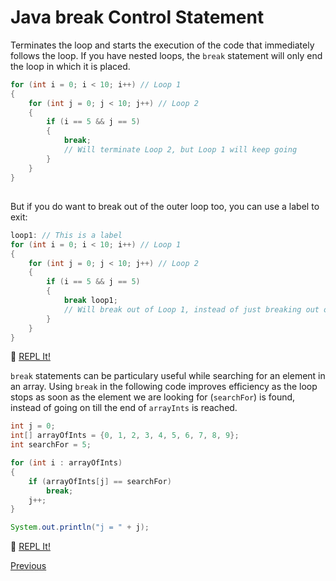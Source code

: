 # Java break Control Statement

Terminates the loop and starts the execution of the code that immediately follows the loop. If you have nested loops, the `break` statement will only end the loop in which it is placed.

```java
for (int i = 0; i < 10; i++) // Loop 1
{
    for (int j = 0; j < 10; j++) // Loop 2
    {
        if (i == 5 && j == 5)
        {
            break;
            // Will terminate Loop 2, but Loop 1 will keep going
        }
    }
}
```

##  

But if you do want to break out of the outer loop too, you can use a label to exit:

```java
loop1: // This is a label
for (int i = 0; i < 10; i++) // Loop 1
{
    for (int j = 0; j < 10; j++) // Loop 2
    {
        if (i == 5 && j == 5)
        {
            break loop1;
            // Will break out of Loop 1, instead of just breaking out of Loop 2
        }
    }
}
```

:rocket: [REPL It!](https://repl.it/CJZA/0)

`break` statements can be particulary useful while searching for an element in an array. Using `break` in the following code improves efficiency as the loop stops as soon as the element we are looking for (`searchFor`) is found, instead of going on till the end of `arrayInts` is reached.

```java
int j = 0;
int[] arrayOfInts = {0, 1, 2, 3, 4, 5, 6, 7, 8, 9};
int searchFor = 5;

for (int i : arrayOfInts)
{
    if (arrayOfInts[j] == searchFor)
        break;
    j++;
}

System.out.println("j = " + j);
```

:rocket: [REPL It!](https://repl.it/CJZC/0)

[Previous](Java-Loops)
